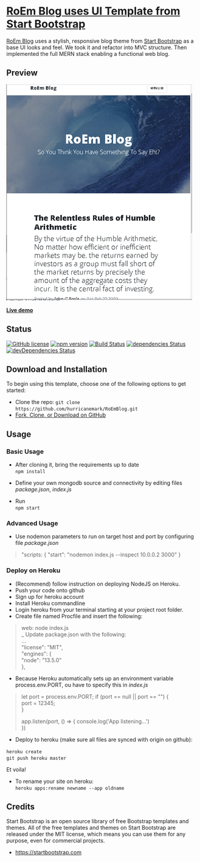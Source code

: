 # [RoEm Blog uses UI Template from Start Bootstrap ](https://github.com/hurricanemark/RoEmBlog)

[RoEm Blog](https://github.com/hurricanemark/RoEmBlog) uses a stylish, responsive blog theme from [Start Bootstrap](https://startbootstrap.com/template-overviews/clean-blog/) as a base UI looks and feel. We took it and refactor into MVC structure.  Then implemented the full MERN stack enabling a functional web blog.  

## Preview  

![RoEm Blog Preview](https://github.com/hurricanemark/RoEmBlog/blob/master/public/img/Index.PNG)

**[Live demo](https://roemblog.herokuapp.com/)**

## Status  

[![GitHub license](https://img.shields.io/badge/license-MIT-blue.svg)](https://raw.githubusercontent.com/BlackrockDigital/startbootstrap-clean-blog/master/LICENSE)
[![npm version](https://img.shields.io/npm/v/startbootstrap-clean-blog.svg)](https://www.npmjs.com/package/startbootstrap-clean-blog)
[![Build Status](https://travis-ci.org/BlackrockDigital/startbootstrap-clean-blog.svg?branch=master)](https://travis-ci.org/BlackrockDigital/startbootstrap-clean-blog)
[![dependencies Status](https://david-dm.org/BlackrockDigital/startbootstrap-clean-blog/status.svg)](https://david-dm.org/BlackrockDigital/startbootstrap-clean-blog)
[![devDependencies Status](https://david-dm.org/BlackrockDigital/startbootstrap-clean-blog/dev-status.svg)](https://david-dm.org/BlackrockDigital/startbootstrap-clean-blog?type=dev)

## Download and Installation

To begin using this template, choose one of the following options to get started:
* Clone the repo: `git clone https://github.com/hurricanemark/RoEmBlog.git`
* [Fork, Clone, or Download on GitHub](https://github.com/hurricanemark/RoEmBlog.git)

## Usage

### Basic Usage

- After cloning it, bring the requirements up to date  
`npm install`  

- Define your own mongodb source and connectivity by editing files *package.json*, *index.js*  
- Run  
`npm start`  

### Advanced Usage

- Use nodemon parameters to run on target host and port by configuring file *package.json*  
> "scripts: {
> 	"start": "nodemon index.js --inspect 10.0.0.2 3000"
> }


### Deploy on Heroku  
- (Recommend) follow instruction on deploying NodeJS on Heroku.  
- Push your code onto github
- Sign up for heroku account  
- Install Heroku commandline  
- Login heroku from your terminal starting at your project root folder.  
- Create file named Procfile and insert the following:
> web: node index.js  
_ Update package.json with the following:  
> ...  
> "license": "MIT",  
> "engines": {  
>    "node": "13.5.0"    
> },  
- Because Heroku automatically sets up an environment variable process.env.PORT, ou have to specify this in *index.js*  
> let port = process.env.PORT;
> if (port == null || port == "") {  
>    port = 12345;  
> }
>
> app.listen(port, () => {
>    console.log('App listening...')  
>  })    

- Deploy to heroku (make sure all files are synced with origin on github):

`heroku create`  
`git push heroku master`  

Et voila!  

- To rename your site on heroku:  
`heroku apps:rename newname --app oldname`  


## Credits

Start Bootstrap is an open source library of free Bootstrap templates and themes. All of the free templates and themes on Start Bootstrap are released under the MIT license, which means you can use them for any purpose, even for commercial projects.

* https://startbootstrap.com  